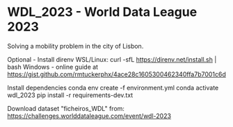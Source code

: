 # WDL_2023 - World Data League 2023

Solving a mobility problem in the city of Lisbon.

Optional - Install direnv
    WSL/Linux:
        curl -sfL https://direnv.net/install.sh | bash
    Windows - online guide at https://gist.github.com/rmtuckerphx/4ace28c1605300462340ffa7b7001c6d

Install dependencies
    conda env create -f environment.yml
    conda activate wdl_2023
    pip install -r requirements-dev.txt

Download dataset "ficheiros_WDL" from:
    https://challenges.worlddataleague.com/event/wdl-2023

